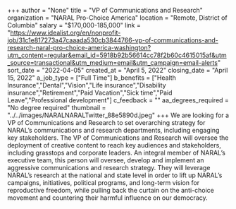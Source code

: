 +++
author = "None"
title = "VP of Communications and Research"
organization = "NARAL Pro-Choice America"
location = "Remote, District of Columbia"
salary = "$170,000-185,000"
link = "https://www.idealist.org/en/nonprofit-job/31c1e817273a47caaada530cb3844766-vp-of-communications-and-research-naral-pro-choice-america-washington?utm_content=regular&email_id=5918b92b56614cc78f2b60c4615015af&utm_source=transactional&utm_medium=email&utm_campaign=email-alerts"
sort_date = "2022-04-05"
created_at = "April 5, 2022"
closing_date = "April 15, 2022"
a_job_type = ["Full Time"]
b_benefits = ["Health Insurance","Dental","Vision","Life insurance","Disability insurance","Retirement","Paid Vacation","Sick time","Paid Leave","Professional development"]
c_feedback = ""
aa_degrees_required = "No degree required"
thumbnail = "../../images/NARALNARALTwitter_88e5890d.jpeg"
+++
We are looking for a VP of Communications and Research to set overarching strategy for NARAL’s communications and research departments, including engaging key stakeholders. The VP of Communications and Research will oversee the deployment of creative content to reach key audiences and stakeholders, including grasstops and corporate leaders. An integral member of NARAL’s executive team, this person will oversee, develop and implement an aggressive communications and research strategy. They will leverage NARAL’s research at the national and state level in order to lift up NARAL’s campaigns, initiatives, political programs, and long-term vision for reproductive freedom, while pulling back the curtain on the anti-choice movement and countering their harmful influence on our democracy.